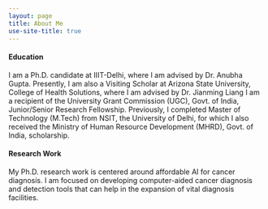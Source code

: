 ```yaml
---
layout: page
title: About Me
use-site-title: true
---
```


<h4>Education</h4> <p>I am a Ph.D. candidate at IIIT-Delhi, where I am advised by Dr. Anubha Gupta.  Presently, I am also a Visiting Scholar at Arizona State University, College of Health Solutions, where I am advised by Dr. Jianming Liang
I am a recipient of the University Grant Commission (UGC), Govt. of India, Junior/Senior Research Fellowship. Previously, I completed Master of Technology (M.Tech) from NSIT, the University of Delhi, for which I also received the Ministry of Human Resource Development (MHRD), Govt. of India, scholarship. </p>

<h4>Research Work</h4> <p>My Ph.D. research work is centered around affordable AI for cancer diagnosis. I am focused on developing computer-aided cancer diagnosis and detection tools that can help in the expansion of vital diagnosis facilities. </p>


